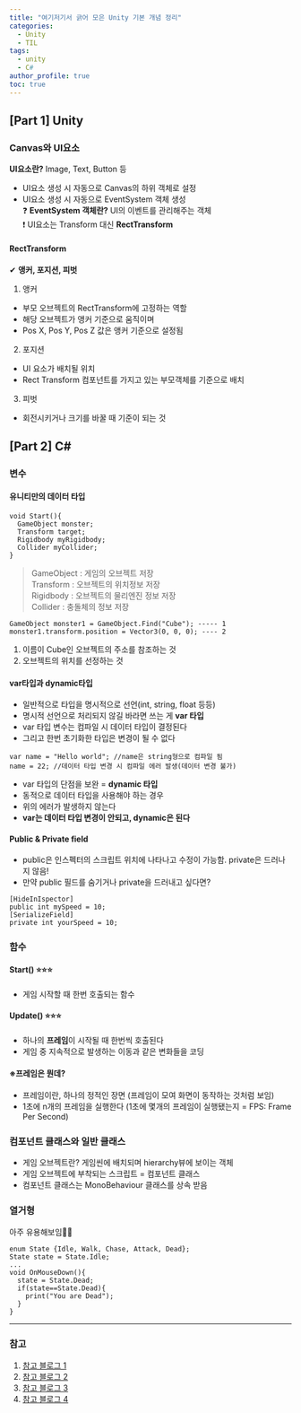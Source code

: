 ```yaml
---
title: "여기저기서 긁어 모은 Unity 기본 개념 정리"
categories:
  - Unity
  - TIL
tags:
  - unity
  - C#
author_profile: true
toc: true
---
```


## [Part 1] Unity
### Canvas와 UI요소
**UI요소란?** Image, Text, Button 등   
- UI요소 생성 시 자동으로 Canvas의 하위 객체로 설정
- UI요소 생성 시 자동으로 EventSystem 객체 생성   
❓ **EventSystem 객체란?** UI의 이벤트를 관리해주는 객체   
❗ UI요소는 Transform 대신 **RectTransform**

#### RectTransform
✔ **앵커, 포지션, 피벗**
1. 앵커
- 부모 오브젝트의 RectTransform에 고정하는 역할
- 해당 오브젝트가 앵커 기준으로 움직이며
- Pos X, Pos Y, Pos Z 값은 앵커 기준으로 설정됨

2. 포지션
- UI 요소가 배치될 위치
- Rect Transform 컴포넌트를 가지고 있는 부모객체를 기준으로 배치

3. 피벗
- 회전시키거나 크기를 바꿀 때 기준이 되는 것

## [Part 2] C#

### 변수
#### 유니티만의 데이터 타입
```
void Start(){
  GameObject monster;
  Transform target;
  Rigidbody myRigidbody;
  Collider myCollider;
}
```
> GameObject : 게임의 오브젝트 저장   
> Transform : 오브젝트의 위치정보 저장   
> Rigidbody : 오브젝트의 물리엔진 정보 저장   
> Collider : 충돌체의 정보 저장

```
GameObject monster1 = GameObject.Find("Cube"); ----- 1
monster1.transform.position = Vector3(0, 0, 0); ---- 2
```
1. 이름이 Cube인 오브젝트의 주소를 참조하는 것
2. 오브젝트의 위치를 선정하는 것

#### var타입과 dynamic타입
- 일반적으로 타입을 명시적으로 선언(int, string, float 등등)
- 명시적 선언으로 처리되지 않길 바라면 쓰는 게 **var 타입** 
- var 타입 변수는 컴파일 시 데이터 타입이 결정된다
- 그리고 한번 초기화한 타입은 변경이 될 수 없다
```
var name = "Hello world"; //name은 string형으로 컴파일 됨
name = 22; //데이터 타입 변경 시 컴파일 에러 발생(데이터 변경 불가)
```

- var 타입의 단점을 보완 = **dynamic 타입**
- 동적으로 데이터 타입을 사용해야 하는 경우
- 위의 에러가 발생하지 않는다   
- **var는 데이터 타입 변경이 안되고, dynamic은 된다**

#### Public & Private field
- public은 인스펙터의 스크립트 위치에 나타나고 수정이 가능함. private은 드러나지 않음!
- 만약 public 필드를 숨기거나 private을 드러내고 싶다면?
```
[HideInIspector]
public int mySpeed = 10;
[SerializeField]
private int yourSpeed = 10;
```

### 함수
#### Start() ⭐⭐⭐
- 게임 시작할 때 한번 호출되는 함수

#### Update() ⭐⭐⭐
- 하나의 **프레임**이 시작될 때 한번씩 호출된다
- 게임 중 지속적으로 발생하는 이동과 같은 변화들을 코딩

#### ※프레임은 뭔데?
- 프레임이란, 하나의 정적인 장면 (프레임이 모여 화면이 동작하는 것처럼 보임)
- 1초에 n개의 프레임을 실행한다 (1초에 몇개의 프레임이 실행됐는지 = FPS: Frame Per Second)

### 컴포넌트 클래스와 일반 클래스
- 게임 오브젝트란? 게임씬에 배치되며 hierarchy뷰에 보이는 객체
- 게임 오브젝트에 부착되는 스크립트 = 컴포넌트 클래스
- 컴포넌트 클래스는 MonoBehaviour 클래스를 상속 받음

### 열거형
아주 유용해보임👀👀
```
enum State {Idle, Walk, Chase, Attack, Dead};
State state = State.Idle;
...
void OnMouseDown(){
  state = State.Dead;
  if(state==State.Dead){
    print("You are Dead");
  }
}
```
-------------------------------------------------------------
### 참고

1. [참고 블로그 1](https://itmining.tistory.com/category/FrontEnd%20%EB%A7%88%EC%9D%B4%EB%8B%9D/Unity)
2. [참고 블로그 2](https://mynameisdabin.tistory.com/31)
3. [참고 블로그 3](https://guslabview.tistory.com/364)
4. [참고 블로그 4](https://m.blog.naver.com/PostView.nhn?blogId=yoohee2018&logNo=220691949344&proxyReferer=https:%2F%2Fwww.google.com%2F)
